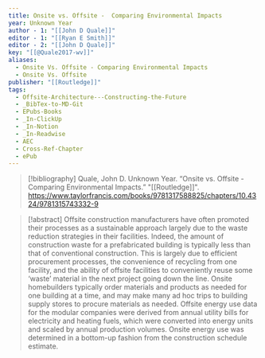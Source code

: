 ```yaml
---
title: Onsite vs. Offsite -  Comparing Environmental Impacts
year: Unknown Year
author - 1: "[[John D Quale]]"
editor - 1: "[[Ryan E Smith]]"
editor - 2: "[[John D Quale]]"
key: "[[@Quale2017-wv]]"
aliases:
  - Onsite Vs. Offsite - Comparing Environmental Impacts
  - Onsite Vs. Offsite
publisher: "[[Routledge]]"
tags:
  - Offsite-Architecture---Constructing-the-Future
  - _BibTex-to-MD-Git
  - EPubs-Books
  - _In-ClickUp
  - _In-Notion
  - _In-Readwise
  - AEC
  - Cross-Ref-Chapter
  - ePub
---
```


> [!bibliography]
> Quale, John D. Unknown Year. “Onsite vs. Offsite -  Comparing Environmental Impacts.” "[[Routledge]]". https://www.taylorfrancis.com/books/9781317588825/chapters/10.4324/9781315743332-9

> [!abstract]
> Offsite construction manufacturers have often promoted their processes as a sustainable approach largely due to the waste reduction strategies in their facilities. Indeed, the amount of construction waste for a prefabricated building is typically less than that of conventional construction. This is largely due to efficient procurement processes, the convenience of recycling from one facility, and the ability of offsite facilities to conveniently reuse some ‘waste’ material in the next project going down the line. Onsite homebuilders typically order materials and products as needed for one building at a time, and may make many ad hoc trips to building supply stores to procure materials as needed. Offsite energy use data for the modular companies were derived from annual utility bills for electricity and heating fuels, which were converted into energy units and scaled by annual production volumes. Onsite energy use was determined in a bottom-up fashion from the construction schedule estimate.